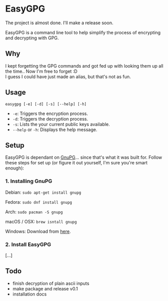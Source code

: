 # EasyGPG

The project is almost done. I'll make a release soon.

EasyGPG is a command line tool to help simplify the process of encrypting and decrypting with GPG.

## Why

I kept forgetting the GPG commands and got fed up with looking them up all the time.. Now I'm free to forget :D
<br />I guess I could have just made an alias, but that's not as fun.

## Usage

```
easygpg [-e] [-d] [-s] [--help] [-h]
```

- `-e`: Triggers the encryption process.
- `-d`: Triggers the decryption process.
- `-s`: Lists the your current public keys available.
- `--help` or `-h`: Displays the help message.

## Setup

EasyGPG is dependant on [GnuPG](https://gnupg.org/)... since that's what it was built for. Follow these steps for set up (or figure it out yourself, I'm sure you're smart enough):

### 1. Installing GnuPG

Debian: `sudo apt-get install gnupg`

Fedora: `sudo dnf install gnupg`

Arch: `sudo pacman -S gnupg`

macOS / OSX: `brew isntall gnupg`

Windows: Download from [here](https://gpg4win.org/download.html).

### 2. Install EasyGPG

[...]

## Todo

- finish decryption of plain ascii inputs
- make package and release v0.1
- installation docs
